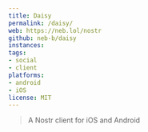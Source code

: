 ```yaml
---
title: Daisy
permalink: /daisy/
web: https://neb.lol/nostr
github: neb-b/daisy
instances:
tags:
- social
- client
platforms:
- android 
- iOS
license: MIT
---
```


> A Nostr client for iOS and Android